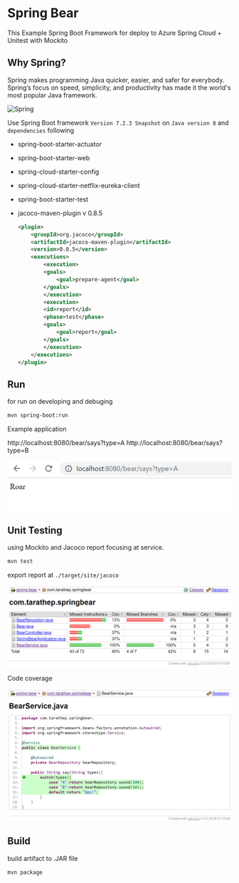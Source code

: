 # Spring Bear

This Example Spring Boot Framework for deploy to Azure Spring Cloud + Unitest with Mockito

## Why Spring?

Spring makes programming Java quicker, easier, and safer for everybody. Spring’s focus on speed, simplicity, and productivity has made it the world's most popular Java framework.

<img src="https://spring.io/images/spring-logo-9146a4d3298760c2e7e49595184e1975.svg" alt="Spring" width="200px">

Use Spring Boot framework ``Version 7.2.3 Snapshot`` on ``Java version 8`` and ``dependencies`` following

- spring-boot-starter-actuator
- spring-boot-starter-web
- spring-cloud-starter-config
- spring-cloud-starter-netflix-eureka-client
- spring-boot-starter-test
- jacoco-maven-plugin v 0.8.5

    ```xml
    <plugin>
        <groupId>org.jacoco</groupId>
        <artifactId>jacoco-maven-plugin</artifactId>
        <version>0.8.5</version>
        <executions>
            <execution>
            <goals>
                <goal>prepare-agent</goal>
            </goals>
            </execution>
            <execution>
            <id>report</id>
            <phase>test</phase>
            <goals>
                <goal>report</goal>
            </goals>
            </execution>
        </executions>
    </plugin>
    ```

## Run

for run on developing and debuging

```bash
mvn spring-boot:run
```

Example application

http://localhost:8080/bear/says?type=A
http://localhost:8080/bear/says?type=B

![](./media/example-app.png)

## Unit Testing

using Mockito and Jacoco report focusing at service.

```bash
mvn test
```

export report at ```./target/site/jacoco```

![](./media/unittest-report.png)

Code coverage

![](./media/unittest-report-cov.png)

## Build

build artifact to .JAR file

```bash
mvn package
```
